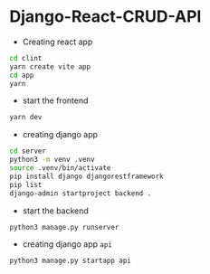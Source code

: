 # Django-React-CRUD-API

- Creating react app
```bash
cd clint
yarn create vite app
cd app
yarn
```
- start the frontend
```bash
yarn dev
```

- creating django app
```bash
cd server
python3 -m venv .venv
source .venv/bin/activate
pip install django djangorestframework
pip list
django-admin startproject backend .
```
- start the backend
```bash
python3 manage.py runserver
```
- creating django app `api`
```bash
python3 manage.py startapp api
```